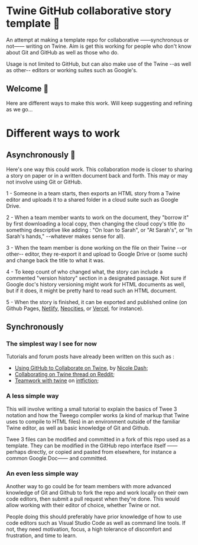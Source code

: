 # Twine GitHub collaborative story template 🌈

 An attempt at making a template repo for collaborative ——synchronous or
 not—— writing on Twine. Aim is get this working for people who don't
 know about Git and GitHub as well as those who do. 
 
 Usage is not limited to GitHub, but can also make use of the Twine --as
 well as other-- editors or working
 suites such as Google's.

 ## Welcome 💫

 Here are different ways to make this work. Will keep suggesting and
 refining as we go... 

# Different ways to work

 ## Asynchronously 📖

 Here's one way this could work. This collaboration mode is closer to
 sharing a story on paper or in a written document back and forth. This
 may or may not involve using Git or GitHub.

1 - Someone in a team starts, then exports an HTML story from a Twine editor and
uploads it to a shared folder in a cloud suite such as Google Drive. 

2 - When a team member wants to work on the document, they "borrow it"
by first downloading a local copy, then changing the cloud copy's title (to something descriptive like adding : "On loan
to Sarah", or "At Sarah's", or "In Sarah's hands," --whatever makes sense
for all).

3 - When the team member is done working on the file on their Twine --or other--
editor, they re-export it and upload to Google Drive or (some such) and change back the title to
what it was.

4 - To keep count of who changed what, the story can include a commented
"version history" section in a designated passage. Not sure if Google doc's history versioning might work for HTML
documents as
well, but if it does, it might be pretty hard to read such an HTML document.

5 - When the story is finished, it can be exported and published online
(on Github Pages, [Netlify](https://netlify.com), [Neocities](https://neocities.org), or [Vercel](https://vercel.com), for instance).

## Synchronously

### The simplest way I see for now

Tutorials and forum posts have already been written on this such as :

- [Using GitHub to Collaborate on
  Twine](https://github.com/dashn98/twine--shore-leave/blob/master/how-to/twine-and-collaboration.md#using-github-to-collaborate-on-twine),
  by [Nicole Dash](https://github.com/dashn98);
- [Collaborating on Twine thread on
  Reddit](https://www.reddit.com/r/twinegames/comments/mqbw4g/collaborating_in_twine/);
- [Teamwork with
  twine](https://intfiction.org/t/teamwork-with-twine/54658/2) on [intfiction](https://intfiction.org/);

### A less simple way

This will involve writing a small tutorial to explain the basics of Twee 3
notation and how the Tweego compiler works (a kind of markup that Twine uses to compile to HTML files) in
an environment outside of the familiar Twine editor, as well as basic
knowledge of Git and Github.

Twee 3 files can be modified and committed in a fork of this repo used as a
template. They can be modified in the GitHub repo interface itself
——perhaps directly, or copied and pasted from elsewhere, for instance a
common Google Doc—— and committed.

### An even less simple way

Another way to go could be for team members with more advanced knowledge
of Git and Github to fork the repo and work
locally on their own code editors, then submit a pull request when
they're done. This would allow working with their editor of choice,
whether Twine or not.

People doing this should preferably have prior
knowledge of how to use code editors such as Visual Studio Code as well
as command line tools. If not,
they need motivation, focus, a high tolerance of discomfort and frustration,
and time to learn.